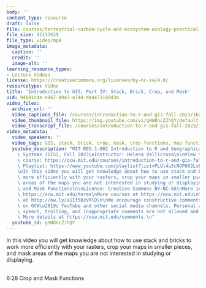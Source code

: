 ```yaml
---
body: ''
content_type: resource
draft: false
file: courses/terrestrial-carbon-cycle-and-ecosystem-ecology-practical-sessions/res1-002-gis-2d-stack-brick-crop-mask_360p_16_9.mp4
file_size: 41137639
file_type: video/mp4
image_metadata:
  caption: ''
  credit: ''
  image-alt: ''
learning_resource_types:
- Lecture Videos
license: https://creativecommons.org/licenses/by-nc-sa/4.0/
resourcetype: Video
title: 'Introduction to GIS, Part IV: Stack, Brick, Crop, and Mask'
uid: 94601c4e-e867-49a7-a744-daa473180d3a
video_files:
  archive_url: ''
  video_captions_file: /courses/introduction-to-r-and-gis-fall-2023/1basMexZPcWyyLCVw-xHHgIG_Vkd-UPc__transcript.webvtt
  video_thumbnail_file: https://img.youtube.com/vi/gHW8ncZJhQY/default.jpg
  video_transcript_file: /courses/introduction-to-r-and-gis-fall-2023/1basMexZPcWyyLCVw-xHHgIG_Vkd-UPc__transcript.pdf
video_metadata:
  video_speakers: ''
  video_tags: GIS, stack, brick, crop, mask, crop functions, map functions
  youtube_description: "MIT RES.1-002 Introduction to R and Geographical Information\
    \ Systems (GIS), Fall 2023\nInstructor: Helena Vallicrosa\n\nView the complete\
    \ course: https://ocw.mit.edu/courses/introduction-to-r-and-gis-fall-2023/\nYouTube\
    \ Playlist: https://www.youtube.com/playlist?list=PLUl4u3cNGP602LxEgWcCyo89B2Q-zg8gm\n\
    \nIn this video you will get knowledge about how to use stack and bricks to work\
    \ more efficiently with your rasters, crop your maps in smaller pieces and mask\
    \ areas of the maps you are not interested in studying or displaying.\n6:28 Crop\
    \ and Mask Functions\n\nLicense: Creative Commons BY-NC-SA\nMore information at\
    \ https://ocw.mit.edu/terms\nMore courses at https://ocw.mit.edu\nSupport OCW\
    \ at http://ow.ly/a1If50zVRlQ\n\nWe encourage constructive comments and discussion\
    \ on OCW\u2019s YouTube and other social media channels. Personal attacks, hate\
    \ speech, trolling, and inappropriate comments are not allowed and may be removed.\
    \ More details at https://ocw.mit.edu/comments.\n"
  youtube_id: gHW8ncZJhQY
---
```

In this video you will get knowledge about how to use stack and bricks to work more efficiently with your rasters, crop your maps in smaller pieces, and mask areas of the maps you are not interested in studying or displaying.    
 

6:28 Crop and Mask Functions